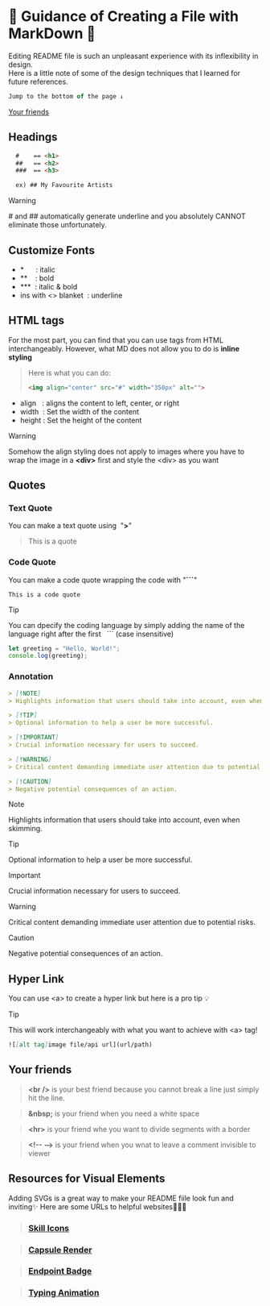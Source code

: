 # 🦋 Guidance of Creating a File with MarkDown 🦋

Editing README file is such an unpleasant experience with its inflexibility in design.<br />
Here is a little note of some of the design techniques that I learned for future references.

```javascript
Jump to the bottom of the page ↓
```
[Your friends](#your-friends)

## Headings
```md
  #    == <h1>
  ##   == <h2>
  ###  == <h3>

  ex) ## My Favourite Artists
```
>[!warning]
>\# and \## automatically generate underline and you absolutely CANNOT eliminate those unfortunately.

## Customize Fonts
<ul>
  <li> *&nbsp;&nbsp;&nbsp;&nbsp;&nbsp;&nbsp;: italic</li>
  <li> **&nbsp;&nbsp;&nbsp;&nbsp;: bold</li>
  <li> ***&nbsp;&nbsp;: italic & bold</li>
  <li> ins with <> blanket &nbsp;: underline</li>
</ul>

## HTML tags
For the most part, you can find that you can use tags from HTML interchangeably.
However, what MD does not allow you to do is **inline styling**

>Here is what you can do:
>```md
><img align="center" src="#" width="350px" alt="">
>```
<ul>
  <li> align&nbsp;&nbsp;&nbsp;: aligns the content to left, center, or right</li>
  <li> width&nbsp;&nbsp;: Set the width of the content</li>
  <li> height&nbsp;: Set the height of the content</li>
</ul>

>[!warning]
>Somehow the align styling does not apply to images where you have to wrap the image in a **\<div>** first and style the \<div> as you want

## Quotes
### Text Quote
You can make a text quote using &nbsp;"**\>**"
> This is a quote

### Code Quote
You can make a code quote wrapping the code with "**\```**"
```
This is a code quote
```
>[!tip]
>You can dpecify the coding language by simply adding the name of the language right after the first &nbsp; ``` (case insensitive)
>```javascript
>let greeting = "Hello, World!";
>console.log(greeting);
>```

### Annotation
```md
> [!NOTE]  
> Highlights information that users should take into account, even when skimming.

> [!TIP]
> Optional information to help a user be more successful.

> [!IMPORTANT]  
> Crucial information necessary for users to succeed.

> [!WARNING]  
> Critical content demanding immediate user attention due to potential risks.

> [!CAUTION]
> Negative potential consequences of an action.
```

> [!NOTE]  
> Highlights information that users should take into account, even when skimming.

> [!TIP]
> Optional information to help a user be more successful.

> [!IMPORTANT]  
> Crucial information necessary for users to succeed.

> [!WARNING]  
> Critical content demanding immediate user attention due to potential risks.

> [!CAUTION]
> Negative potential consequences of an action.

## Hyper Link
You can use \<a> to create a hyper link but here is a pro tip 💡

>[!tip]
>This will work interchangeably with what you want to achieve with \<a> tag!
>```md
>![[alt tag]image file/api url](url/path)
>```


## Your friends
>**\<br />** is your best friend because you cannot break a line just simply hit the line.

>**\&nbsp;** is your friend when you need a white space

> **\<hr>** is your friend whe you want to divide segments with a border

>**\<!-- -->** is your friend when you wnat to leave a comment invisible to viewer

## Resources for Visual Elements
Adding SVGs is a great way to make your README fiile look fun and inviting✨ Here are some URLs to helpful websites🧑‍💻🦋

>### <a href="https://skillicons.dev">Skill Icons</a>

>### <a href="https://capsule-render.vercel.app">Capsule Render</a>

>### <a href="https://shields.io/badges/endpoint-badge">Endpoint Badge</a>

>### <a href="https://readme-typing-svg.herokuapp.com">Typing Animation</a>



